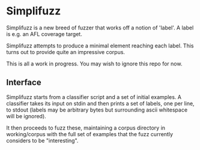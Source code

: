 # Simplifuzz

Simplifuzz is a new breed of fuzzer that works off a notion of 'label'. A label
is e.g. an AFL coverage target.

Simplifuzz attempts to produce a minimal element reaching each label. This
turns out to provide quite an impressive corpus.

This is all a work in progress. You may wish to ignore this repo for now.

## Interface

Simplifuzz starts from a classifier script and a set of initial examples. A
classifier takes its input on stdin and then prints a set of labels, one per
line, to stdout (labels may be arbitrary bytes but surrounding ascii whitespace
will be ignored).

It then proceeds to fuzz these, maintaining a corpus directory in
working/corpus with the full set of examples that the fuzz currently considers
to be "interesting".
